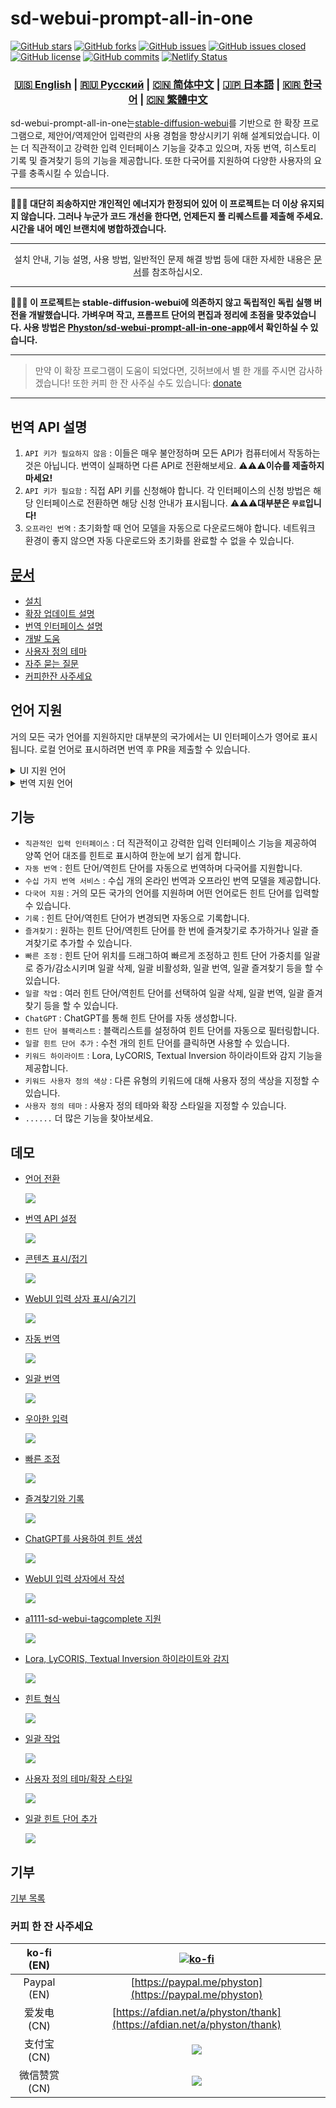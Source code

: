 # sd-webui-prompt-all-in-one

[![GitHub stars](https://img.shields.io/github/stars/Physton/sd-webui-prompt-all-in-one?style=flat-square)](https://github.com/Physton/sd-webui-prompt-all-in-one/stargazers)
[![GitHub forks](https://img.shields.io/github/forks/Physton/sd-webui-prompt-all-in-one?style=flat-square)](https://github.com/Physton/sd-webui-prompt-all-in-one/network/members)
[![GitHub issues](https://img.shields.io/github/issues/Physton/sd-webui-prompt-all-in-one?style=flat-square)](https://github.com/Physton/sd-webui-prompt-all-in-one/issues)
[![GitHub issues closed](https://img.shields.io/github/issues-closed/Physton/sd-webui-prompt-all-in-one?style=flat-square)](https://github.com/Physton/sd-webui-prompt-all-in-one/issues?q=is%3Aissue+is%3Aclosed)
[![GitHub license](https://img.shields.io/github/license/Physton/sd-webui-prompt-all-in-one?style=flat-square)](https://github.com/Physton/sd-webui-prompt-all-in-one/blob/master/LICENSE.md)
[![GitHub commits](https://img.shields.io/github/last-commit/Physton/sd-webui-prompt-all-in-one?style=flat-square)](https://github.com/Physton/sd-webui-prompt-all-in-one/commits/main)
[![Netlify Status](https://api.netlify.com/api/v1/badges/1441a696-a1a4-4ad7-b520-4abfd96acc76/deploy-status)](https://app.netlify.com/sites/aiodoc/deploys)

<div align="center">

### [🇺🇸 English](README.MD) | [🇷🇺 Русский](README_RU.MD) | [🇨🇳 简体中文](README_CN.MD) | [🇯🇵 日本語](README_JP.MD) | [🇰🇷 한국어](README_KR.MD) | [🇨🇳 繁體中文](README_TW.MD)

</div>

sd-webui-prompt-all-in-one는[stable-diffusion-webui](https://github.com/AUTOMATIC1111/stable-diffusion-webui)를 기반으로 한 확장 프로그램으로, 제안어/역제안어 입력란의 사용 경험을 향상시키기 위해 설계되었습니다. 이는 더 직관적이고 강력한 입력 인터페이스 기능을 갖추고 있으며, 자동 번역, 히스토리 기록 및 즐겨찾기 등의 기능을 제공합니다. 또한 다국어를 지원하여 다양한 사용자의 요구를 충족시킬 수 있습니다.

---

**📮📮📮 대단히 죄송하지만 개인적인 에너지가 한정되어 있어 이 프로젝트는 더 이상 유지되지 않습니다. 그러나 누군가 코드 개선을 한다면, 언제든지 풀 리퀘스트를 제출해 주세요. 시간을 내어 메인 브랜치에 병합하겠습니다.**

---

<div align="center">

설치 안내, 기능 설명, 사용 방법, 일반적인 문제 해결 방법 등에 대한 자세한 내용은 [문서](https://aiodoc.physton.com/)를 참조하십시오.

</div>

----

**📢📢📢 이 프로젝트는 stable-diffusion-webui에 의존하지 않고 독립적인 독립 실행 버전을 개발했습니다. 가벼우며 작고, 프롬프트 단어의 편집과 정리에 초점을 맞추었습니다. 사용 방법은 [Physton/sd-webui-prompt-all-in-one-app](https://github.com/Physton/sd-webui-prompt-all-in-one-app)에서 확인하실 수 있습니다.**

----

> 만약 이 확장 프로그램이 도움이 되었다면, 깃허브에서 별 한 개를 주시면 감사하겠습니다!
> 또한 커피 한 잔 사주실 수도 있습니다: [donate](#기부)

----

## 번역 API 설명

1. `API 키가 필요하지 않음` : 이들은 매우 불안정하며 모든 API가 컴퓨터에서 작동하는 것은 아닙니다. 번역이 실패하면 다른 API로 전환해보세요. ⚠️⚠️⚠️**이슈를 제출하지 마세요!**
2. `API 키가 필요함` : 직접 API 키를 신청해야 합니다. 각 인터페이스의 신청 방법은 해당 인터페이스로 전환하면 해당 신청 안내가 표시됩니다. ⚠️⚠️⚠️**대부분은 `무료`입니다!**
3. `오프라인 번역` : 초기화할 때 언어 모델을 자동으로 다운로드해야 합니다. 네트워크 환경이 좋지 않으면 자동 다운로드와 초기화를 완료할 수 없을 수 있습니다.

## [문서](https://aiodoc.physton.com/)

- [설치](https://aiodoc.physton.com/Installation.html)
- [확장 업데이트 설명](https://aiodoc.physton.com/ExtensionUpdateDescription.html)
- [번역 인터페이스 설명](https://aiodoc.physton.com/TranslationApiConfiguration.html#translation-api-description)
- [개발 도움](https://aiodoc.physton.com/Contributing.html)
- [사용자 정의 테마](https://aiodoc.physton.com/Contributing.html#custom-theme)
- [자주 묻는 질문](https://aiodoc.physton.com/FAQ.html)
- [커피한잔 사주세요](#请我喝杯咖啡)

## 언어 지원

거의 모든 국가 언어를 지원하지만 대부분의 국가에서는 UI 인터페이스가 영어로 표시됩니다. 로컬 언어로 표시하려면 번역 후 PR을 제출할 수 있습니다.

<details>
<summary>UI 지원 언어</summary>

`简体中文` `繁體中文` `English` ` Русский` `日本語` `한국어` ` Français` `Deutsch` ` Español` `Português` `Italiano` `العربية`
</details>

<details>
<summary>번역 지원 언어</summary>

`简体中文 (中国)` `繁體中文 (中國香港)` `繁体中文 (中國台灣)` `English (US)` `Afrikaans (South Africa)` `Shqip (Shqipëria)` `አማርኛ (ኢትዮጵያ)` `العربية (السعودية)` `Հայերեն (Հայաստան)` `অসমীয়া (ভাৰত)` `Azərbaycan dili (Latın, Azərbaycan)` `বাংলা (বাংলাদেশ)` `Башҡорт (Россия)` `Euskara (Espainia)` `Bosanski (Latinski, Bosna i Hercegovina)` `Български (България)` `Català (Espanya)` `Hrvatski (Hrvatska)` `Čeština (Česká republika)` `Dansk (Danmark)` `درى (افغانستان)` `ދިވެހިބަސް (ދިވެހިރާއްޖެ)` `Nederlands (Nederland)` `Eesti (Eesti)` `Føroyskt (Føroyar)` `vosa Vakaviti (Viti)` `Filipino (Pilipinas)` `Suomi (Suomi)` `Français (France)` `Français (Canada)` `Galego (España)` `ქართული (საქართველო)` `Deutsch (Deutschland)` `Ελληνικά (Ελλάδα)` `ગુજરાતી (ભારત)` `Kreyòl ayisyen (Ayiti)` `עברית (ישראל)` `हिन्दी (भारत)` `Hmong Daw (Latn, United States)` `Magyar (Magyarország)` `Íslenska (Ísland)` `Bahasa Indonesia (Indonesia)` `Inuktitut (Kanatami)` `Inuktitut (Latin, Canada)` `ᐃᓄᒃᑎᑐᑦ (ᑲᓇᑕᒥ)` `Gaeilge (Éire)` `Italiano (Italia)` `日本語 (日本)` `ಕನ್ನಡ (ಭಾರತ)` `Қазақ (Қазақстан)` `ភាសាខ្មែរ (កម្ពុជា)` `Klingon (Latn)` `Klingon (plqaD)` `한국어 (대한민국)` `کوردی (عێراق)` `Kurmancî (Latînî, Tirkiye)` `Кыргызча (Кыргызстан)` `ລາວ (ລາວ)` `Latviešu (Latvija)` `Lietuvių (Lietuva)` `Македонски (Северна Македонија)` `Malagasy (Madagasikara)` `Bahasa Melayu (Latin, Malaysia)` `മലയാളം (ഇന്ത്യ)` `Malti (Malta)` `Māori (Aotearoa)` `मराठी (भारत)` `Монгол (Кирилл, Монгол улс)` `ᠮᠣᠩᠭᠣᠯ ᠤᠯᠤᠰ (ᠨᠢᠭᠡᠳᠦᠯ ᠤᠨᠤᠭ᠎ᠠ)` `မြန်မာ (မြန်မာ)` `नेपाली (नेपाल)` `Norsk bokmål (Norge)` `ଓଡ଼ିଆ (ଭାରତ)` `پښتو (افغانستان)` `فارسی (ایران)` `Polski (Polska)` `Português (Brasil)` `Português (Portugal)` `ਪੰਜਾਬੀ (ਗੁਰਮੁਖੀ, ਭਾਰਤ)` `Querétaro Otomi (Latn, México)` `Română (România)` `Русский (Россия)` `Samoan (Latn, Samoa)` `Српски (ћирилица, Србија)` `Srpski (latinica, Srbija)` `Slovenčina (Slovensko)` `Slovenščina (Slovenija)` `Soomaali (Soomaaliya)` `Español (España)` `Kiswahili (Kenya)` `Svenska (Sverige)` `Reo Tahiti (Polynésie française)` `தமிழ் (இந்தியா)` `Татарча (латин, Россия)` `తెలుగు (భారత)` `ไทย (ไทย)` `བོད་ཡིག (རྒྱ་གར།)` `ትግርኛ (ኢትዮጵያ)` `lea fakatonga (Tonga)` `Türkçe (Türkiye)` `Українська (Україна)` `اردو (پاکستان)` `ئۇيغۇرچە (ئۇيغۇرچە، جۇڭگو)` `O'zbekcha (Lotin, O'zbekiston)` `Tiếng Việt (Việt Nam)` `Cymraeg (Y Deyrnas Unedig)` `Yucatec Maya (México)` `isiZulu (iNingizimu Afrika)`
</details>

## 기능

- `직관적인 입력 인터페이스` : 더 직관적이고 강력한 입력 인터페이스 기능을 제공하여 양쪽 언어 대조를 힌트로 표시하여 한눈에 보기 쉽게 합니다.
- `자동 번역` : 힌트 단어/역힌트 단어를 자동으로 번역하며 다국어를 지원합니다.
- `수십 가지 번역 서비스` : 수십 개의 온라인 번역과 오프라인 번역 모델을 제공합니다.
- `다국어 지원` : 거의 모든 국가의 언어를 지원하며 어떤 언어로든 힌트 단어를 입력할 수 있습니다.
- `기록` : 힌트 단어/역힌트 단어가 변경되면 자동으로 기록합니다.
- `즐겨찾기` : 원하는 힌트 단어/역힌트 단어를 한 번에 즐겨찾기로 추가하거나 일괄 즐겨찾기로 추가할 수 있습니다.
- `빠른 조정` : 힌트 단어 위치를 드래그하여 빠르게 조정하고 힌트 단어 가중치를 일괄로 증가/감소시키며 일괄 삭제, 일괄 비활성화, 일괄 번역, 일괄 즐겨찾기 등을 할 수 있습니다.
- `일괄 작업` : 여러 힌트 단어/역힌트 단어를 선택하여 일괄 삭제, 일괄 번역, 일괄 즐겨찾기 등을 할 수 있습니다.
- `ChatGPT` : ChatGPT를 통해 힌트 단어를 자동 생성합니다.
- `힌트 단어 블랙리스트` : 블랙리스트를 설정하여 힌트 단어를 자동으로 필터링합니다.
- `일괄 힌트 단어 추가` : 수천 개의 힌트 단어를 클릭하면 사용할 수 있습니다.
- `키워드 하이라이트` : Lora, LyCORIS, Textual Inversion 하이라이트와 감지 기능을 제공합니다.
- `키워드 사용자 정의 색상` : 다른 유형의 키워드에 대해 사용자 정의 색상을 지정할 수 있습니다.
- `사용자 정의 테마` : 사용자 정의 테마와 확장 스타일을 지정할 수 있습니다.
- `......` 더 많은 기능을 찾아보세요.

## 데모

- [언어 전환](https://aiodoc.physton.com/LanguageSelection.html)

  ![](https://s1.imagehub.cc/images/2023/06/06/demo.switch_language.gif)

- [번역 API 설정](https://aiodoc.physton.com/TranslationApiConfiguration.html)

  ![](https://s1.imagehub.cc/images/2023/06/06/demo.translate_setting.gif)

- [콘텐츠 표시/접기](https://aiodoc.physton.com/OtherFeatures.html#show-collapse-the-extension-panel)

  ![](https://s1.imagehub.cc/images/2023/06/06/demo.fold.gif)

- [WebUI 입력 상자 표시/숨기기](https://aiodoc.physton.com/OtherFeatures.html#show-hide-the-webui-input-box)

  ![](https://s1.imagehub.cc/images/2023/06/06/demo.show_input.gif)

- [자동 번역](https://aiodoc.physton.com/AutomaticTranslation.html)

  ![](https://s1.imagehub.cc/images/2023/06/06/demo.auto_translate.gif)

- [일괄 번역](https://aiodoc.physton.com/BatchTranslation.html)

  ![](https://s1.imagehub.cc/images/2023/06/06/demo.translate.gif)

- [우아한 입력](https://aiodoc.physton.com/KeywordInputBox.html)

  ![](https://s1.imagehub.cc/images/2023/06/06/demo.elegant_input.gif)

- [빠른 조정](https://aiodoc.physton.com/ListOfKeywords.html)

  ![](https://s1.imagehub.cc/images/2023/06/06/demo.quick_adjust.gif)

- [즐겨찾기와 기록](https://aiodoc.physton.com/History.html)

  ![](https://s1.imagehub.cc/images/2023/06/06/demo.history_favorite.gif)

- [ChatGPT를 사용하여 힌트 생성](https://aiodoc.physton.com/UsingChatgptToGeneratePrompts.html)

  ![](https://s1.imagehub.cc/images/2023/06/06/demo.chatgpt.gif)

- [WebUI 입력 상자에서 작성](https://aiodoc.physton.com/WritingInWebUIInputBox.html)

  ![](https://s1.imagehub.cc/images/2023/06/06/demo.writing_webui.gif)

- [a1111-sd-webui-tagcomplete 지원](https://github.com/DominikDoom/a1111-sd-webui-tagcomplete)

  ![](https://s1.imagehub.cc/images/2023/06/06/demo.tagcomplete.gif)

- [Lora, LyCORIS, Textual Inversion 하이라이트와 감지](https://aiodoc.physton.com/ListOfKeywords.html#highlight-keyword)

  ![](https://s1.imagehub.cc/images/2023/06/06/demo.keyword_detection.gif)

- [힌트 형식](https://aiodoc.physton.com/FormatOfPrompts.html)

  ![](https://s1.imagehub.cc/images/2023/06/06/demo.prompt_format.gif)

- [일괄 작업](https://aiodoc.physton.com/BatchOperation.html)

  ![](https://s1.imagehub.cc/images/2023/06/06/demo.batch_operation.gif)

- [사용자 정의 테마/확장 스타일](https://aiodoc.physton.com/ThemeStyle.html)

  ![](https://s1.imagehub.cc/images/2023/06/06/demo.custom_theme.gif)

- [일괄 힌트 단어 추가](https://aiodoc.physton.com/GroupTags.html)

  ![](https://s1.imagehub.cc/images/2023/08/15/demo.group_tags.gif)

## 기부

[기부 목록](https://aiodoc.physton.com/Donate.html)

### 커피 한 잔 사주세요

| ko-fi (EN) | [![ko-fi](https://ko-fi.com/img/githubbutton_sm.svg)](https://ko-fi.com/physton) |
|:-----------:| :----: |
| Paypal (EN) | [https://paypal.me/physton](https://paypal.me/physton) |
| 爱发电 (CN) | [https://afdian.net/a/physton/thank](https://afdian.net/a/physton/thank) |
| 支付宝 (CN) | ![](https://s1.imagehub.cc/images/2023/07/05/alipay.jpeg) |
| 微信赞赏 (CN) | ![](https://s1.imagehub.cc/images/2023/07/05/wechat.jpeg) |